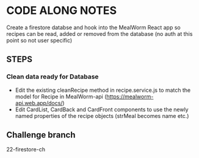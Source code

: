 # CODE ALONG NOTES

Create a firestore databse and hook into the MealWorm React app so recipes can be read, added or removed from the database (no auth at this point so not user specific)

## STEPS


### Clean data ready for Database

- Edit the existing cleanRecipe method in recipe.service.js to match the model for Recipe in MealWorm-api (https://mealworm-api.web.app/docs/)
- Edit CardList, CardBack and CardFront components to use the newly named properties of the recipe objects (strMeal becomes name etc.)


## Challenge branch

22-firestore-ch